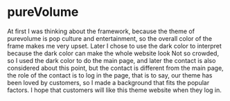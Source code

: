 # pureVolume
At first I was thinking about the framework, because the theme of purevolume is pop culture and entertainment, so the overall color of the frame makes me very upset. Later I chose to use the dark color to interpret because the dark color can make the whole website look Not so crowded, so I used the dark color to do the main page, and later the contact is also considered about this point, but the contact is different from the main page, the role of the contact is to log in the page, that is to say, our theme has been loved by customers, so I made a background that fits the popular factors. I hope that customers will like this theme website when they log in.
